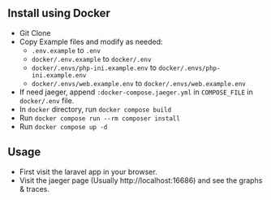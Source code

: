 ## Install using Docker

- Git Clone
- Copy Example files and modify as needed:
    - `.env.example` to `.env`
    - `docker/.env.example` to `docker/.env`
    - `docker/.envs/php-ini.example.env` to `docker/.envs/php-ini.example.env`
    - `docker/.envs/web.example.env` to `docker/.envs/web.example.env`
- If need jaeger, append `:docker-compose.jaeger.yml` in `COMPOSE_FILE` in `docker/.env` file.
- In `docker` directory, run `docker compose build`
- Run `docker compose run --rm composer install`
- Run `docker compose up -d`

## Usage

- First visit the laravel app in your browser.
- Visit the jaeger page (Usually http://localhost:16686) and see the graphs & traces.
